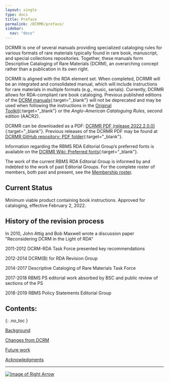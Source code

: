 ```yaml
---
layout: single
type: docs
title: Preface
permalink: /DCRMR/preface/
sidebar:
  nav: "docs"
---
```


DCRMR is one of several manuals providing specialized cataloging rules for various formats of rare materials typically found in rare book, manuscript, and special collections repositories. Together, these manuals form Descriptive Cataloging of Rare Materials (DCRM), an overarching concept rather than a publication in its own right. 

DCRMR is aligned with the RDA element set. When completed, DCRMR will be an integrated and consolidated manual, which will include instructions for rare materials in multiple formats (e.g., music, serials).  Currently, DCRMR allows for RDA-compliant rare book cataloging. Previous published editions of the [DCRM manuals](https://rbms.info/dcrm/){:target="_blank"} will not be deprecated and may be used when following the instructions in the [Original Toolkit](https://original.rdatoolkit.org/){:target="_blank"} or the *Anglo-American Cataloguing Rules*, second edition (AACR2).

DCRMR can be downloaded as a PDF: [DCRMR PDF (release 2022.2.0.0)](https://rbms-bsc.github.io/DCRMR/assets/pdfs/DCRM%20RDA%20edition%20release%202022_2_0_0.pdf){:target="_blank"}. Previous releases of the DCRMR PDF may be found at [DCRMR GitHub repository: PDF folder](https://github.com/rbms-bsc/DCRMR/tree/master/assets/pdfs){:target="_blank"}.

Information regarding the RBMS RDA Editorial Group’s preferred fonts is available on the [DCRMR Wiki: Preferred fonts](https://github.com/rbms-bsc/DCRMR/wiki/Preferred-fonts){:target="_blank"}.

The work of the current RBMS RDA Editorial Group is informed by and indebted to the work of past Editorial Groups. For the complete roster of members, both past and present, see the [Membership roster](/DCRMR/preface/Membership-roster/).

## Current Status
Minimum viable product containing book instructions. Approved for cataloging, effective February 2, 2022.

## History of the revision process

In 2010, John Attig and Bob Maxwell wrote a discussion paper "Reconsidering DCRM in the Light of RDA"

2011-2012 DCRM-RDA Task Force presented key recommendations

2012-2014 DCRM(B) for RDA Revision Group

2014-2017 Descriptive Cataloging of Rare Materials Task Force
 
2017-2018 RBMS PS editorial work absorbed by BSC and public review of sections of the PS

2018-2019 RBMS Policy Statements Editorial Group

## Contents:
{: .no_toc }

[Background](/DCRMR/preface/Background/)

[Changes from DCRM](/DCRMR/preface/Changes-from-DCRM/)

[Future work](/DCRMR/preface/Future-work/)

[Acknowledgments](/DCRMR/preface/Acknowledgments/)

---

[![Image of Right Arrow](https://rbms-bsc.github.io/DCRMR/assets/pictures/navigation/Arrow_Right.png "Background")](/DCRMR/preface/Background/)
